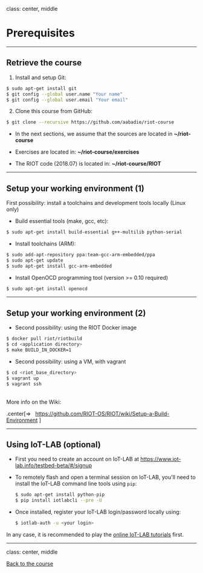 class: center, middle

# Prerequisites

---

## Retrieve the course

1. Install and setup Git:
```sh
$ sudo apt-get install git
$ git config --global user.name "Your name"
$ git config --global user.email "Your email"
```
2. Clone this course from GitHub:
```sh
$ git clone --recursive https://github.com/aabadie/riot-course
```

- In the next sections, we assume that the sources are located in
**~/riot-course**

- Exercises are located in: **~/riot-course/exercises**

- The RIOT code (2018.07) is located in: **~/riot-course/RIOT**

---

## Setup your working environment (1)

First possibility: install a toolchains and development tools locally (Linux only)

- Build essential tools (make, gcc, etc):
```sh
$ sudo apt-get install build-essential g++-multilib python-serial
```
- Install toolchains (ARM):
```sh
$ sudo add-apt-repository ppa:team-gcc-arm-embedded/ppa
$ sudo apt-get update
$ sudo apt-get install gcc-arm-embedded
```
- Install OpenOCD programming tool (version >= 0.10 required)
```sh
$ sudo apt-get install openocd
```

---

## Setup your working environment (2)

- Second possibility: using the RIOT Docker image
```sh
$ docker pull riot/riotbuild
$ cd <application directory>
$ make BUILD_IN_DOCKER=1
```

- Second possibility: using a VM, with vagrant
```sh
$ cd <riot_base_directory>
$ vagrant up
$ vagrant ssh
```

<br>
More info on the Wiki:

.center[&#x21d2; &nbsp;&nbsp;https://github.com/RIOT-OS/RIOT/wiki/Setup-a-Build-Environment
]

---

## Using IoT-LAB (optional)

- First you need to create an account on IoT-LAB at
  <a href=https://www.iot-lab.info/testbed-beta/#/signup>
  https://www.iot-lab.info/testbed-beta/#/signup</a>

- To remotely flash and open a terminal session on IoT-LAB, you'll need to
  install the IoT-LAB command line tools using `pip`:
  ```sh
  $ sudo apt-get install python-pip
  $ pip install iotlabcli --pre -U
  ```

- Once installed, register your IoT-LAB login/password locally using:
  ```sh
  $ iotlab-auth -u <your login>
  ```

In any case, it is recommended to play the
[online IoT-LAB tutorials](https://www.iot-lab.info/tutorials/) first.

---

class: center, middle

[Back to the course](https://github.com/aabadie/riot-course)
